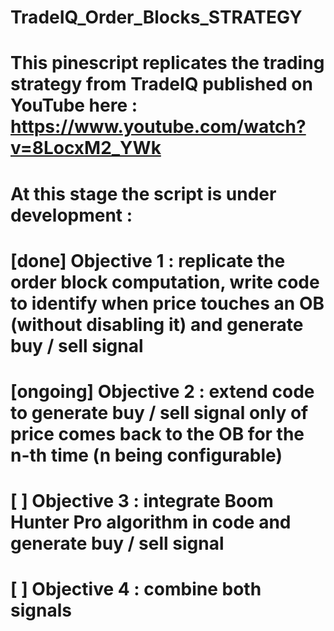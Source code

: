 # TradeIQ_Order_Blocks_STRATEGY
 
# This pinescript replicates the trading strategy from TradeIQ published on YouTube here : https://www.youtube.com/watch?v=8LocxM2_YWk
#
# At this stage the script is under development :
# [done]	Objective 1 : replicate the order block computation, write code to identify when price touches an OB (without disabling it) and generate buy / sell signal
# [ongoing]	Objective 2 : extend code to generate buy / sell signal only of price comes back to the OB for the n-th time (n being configurable)
# [ ]		Objective 3 : integrate Boom Hunter Pro algorithm in code and generate buy / sell signal
# [ ]		Objective 4 : combine both signals